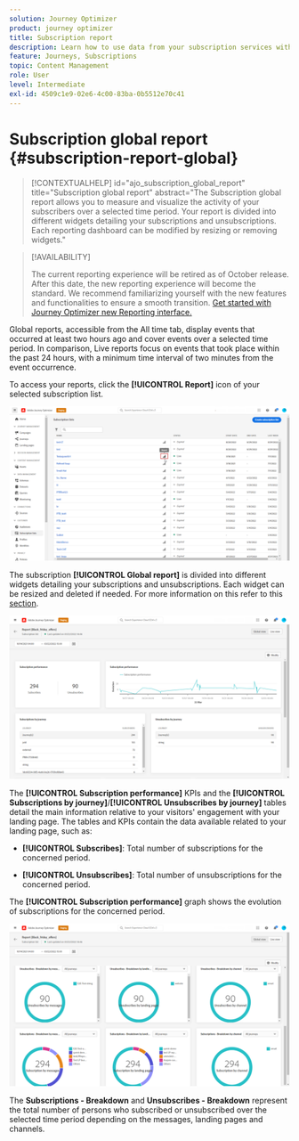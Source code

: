 ```yaml
---
solution: Journey Optimizer
product: journey optimizer
title: Subscription report
description: Learn how to use data from your subscription services with the Subscription global report
feature: Journeys, Subscriptions
topic: Content Management
role: User
level: Intermediate
exl-id: 4509c1e9-02e6-4c00-83ba-0b5512e70c41
---
```

# Subscription global report {#subscription-report-global}

>[!CONTEXTUALHELP]
>id="ajo_subscription_global_report"
>title="Subscription global report"
>abstract="The Subscription global report allows you to measure and visualize the activity of your subscribers over a selected time period. Your report is divided into different widgets detailing your subscriptions and unsubscriptions. Each reporting dashboard can be modified by resizing or removing widgets."

>[!AVAILABILITY]
>
>The current reporting experience will be retired as of October release. After this date, the new reporting experience will become the standard. We recommend familiarizing yourself with the new features and functionalities to ensure a smooth transition. [Get started with Journey Optimizer new Reporting interface.](report-gs-cja.md)

Global reports, accessible from the All time tab, display events that occurred at least two hours ago and cover events over a selected time period. In comparison, Live reports focus on events that took place within the past 24 hours, with a minimum time interval of two minutes from the event occurrence. 

To access your reports, click the **[!UICONTROL Report]** icon of your selected subscription list.

![](assets/subscription_report_7.png)

The subscription **[!UICONTROL Global report]** is divided into different widgets detailing your subscriptions and unsubscriptions. Each widget can be resized and deleted if needed. For more information on this refer to this [section](global-report.md).

![](assets/subscription_report_1.png)

The **[!UICONTROL Subscription performance]** KPIs and the **[!UICONTROL Subscriptions by journey]**/**[!UICONTROL Unsubscribes by journey]** tables detail the main information relative to your visitors' engagement with your landing page. The tables and KPIs contain the data available related to your landing page, such as:

* **[!UICONTROL Subscribes]**: Total number of subscriptions for the concerned period.

* **[!UICONTROL Unsubscribes]**: Total number of unsubscriptions for the concerned period.

The **[!UICONTROL Subscription performance]** graph shows the evolution of subscriptions for the concerned period.

![](assets/subscription_report_2.png)

The **Subscriptions - Breakdown** and **Unsubscribes - Breakdown** represent the total number of persons who subscribed or unsubscribed over the selected time period depending on the messages, landing pages and channels.
